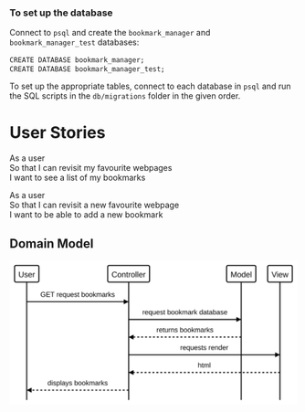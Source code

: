### To set up the database

Connect to `psql` and create the `bookmark_manager` and `bookmark_manager_test` databases:

```
CREATE DATABASE bookmark_manager;
CREATE DATABASE bookmark_manager_test;
```


To set up the appropriate tables, connect to each database in `psql` and run the SQL scripts in the `db/migrations` folder in the given order.



User Stories
============

As a user\
So that I can revisit my favourite webpages\
I want to see a list of my bookmarks

As a user\
So that I can revisit a new favourite webpage\
I want to be able to add a new bookmark

Domain Model
------------

![Bookmark Manager domain model](./diagram1.svg)
